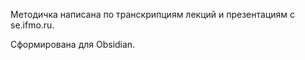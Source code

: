 Методичка написана по транскрипциям лекций и презентациям с se.ifmo.ru.

Сформирована для Obsidian.
